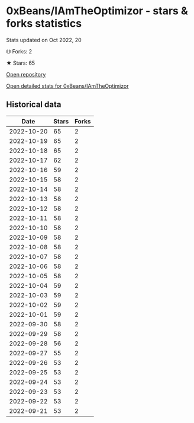 # 0xBeans/IAmTheOptimizor - stars & forks statistics

Stats updated on Oct 2022, 20

☋ Forks: 2

★ Stars: 65

[Open repository](https://github.com/0xBeans/IAmTheOptimizor)

[Open detailed stats for 0xBeans/IAmTheOptimizor](https://reviewgithub.com/rep/0xBeans/IAmTheOptimizor)

## Historical data
| Date | Stars | Forks |
|------|-------|-------|
| 2022-10-20 | 65 | 2 | 
| 2022-10-19 | 65 | 2 | 
| 2022-10-18 | 65 | 2 | 
| 2022-10-17 | 62 | 2 | 
| 2022-10-16 | 59 | 2 | 
| 2022-10-15 | 58 | 2 | 
| 2022-10-14 | 58 | 2 | 
| 2022-10-13 | 58 | 2 | 
| 2022-10-12 | 58 | 2 | 
| 2022-10-11 | 58 | 2 | 
| 2022-10-10 | 58 | 2 | 
| 2022-10-09 | 58 | 2 | 
| 2022-10-08 | 58 | 2 | 
| 2022-10-07 | 58 | 2 | 
| 2022-10-06 | 58 | 2 | 
| 2022-10-05 | 58 | 2 | 
| 2022-10-04 | 59 | 2 | 
| 2022-10-03 | 59 | 2 | 
| 2022-10-02 | 59 | 2 | 
| 2022-10-01 | 59 | 2 | 
| 2022-09-30 | 58 | 2 | 
| 2022-09-29 | 58 | 2 | 
| 2022-09-28 | 56 | 2 | 
| 2022-09-27 | 55 | 2 | 
| 2022-09-26 | 53 | 2 | 
| 2022-09-25 | 53 | 2 | 
| 2022-09-24 | 53 | 2 | 
| 2022-09-23 | 53 | 2 | 
| 2022-09-22 | 53 | 2 | 
| 2022-09-21 | 53 | 2 | 

